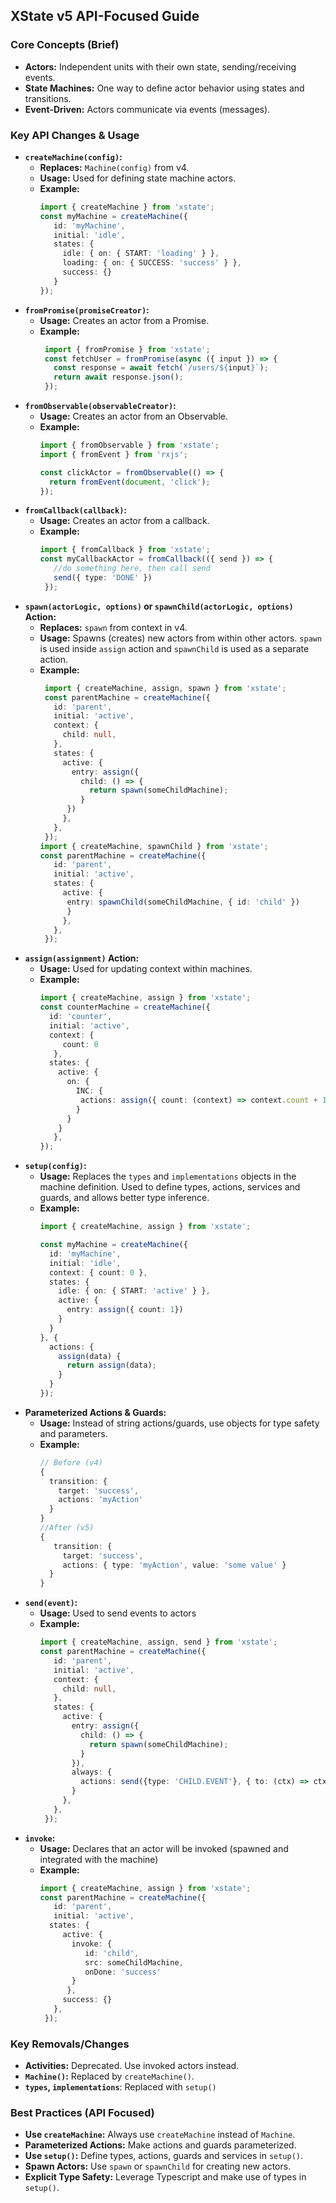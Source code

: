 ## XState v5 API-Focused Guide

### Core Concepts (Brief)

*   **Actors:** Independent units with their own state, sending/receiving events.
*   **State Machines:** One way to define actor behavior using states and transitions.
*   **Event-Driven:** Actors communicate via events (messages).

### Key API Changes & Usage

*   **`createMachine(config)`:**
    *   **Replaces:** `Machine(config)` from v4.
    *   **Usage:**  Used for defining state machine actors.
    *   **Example:**
        ```typescript
        import { createMachine } from 'xstate';
        const myMachine = createMachine({
           id: 'myMachine',
           initial: 'idle',
           states: {
             idle: { on: { START: 'loading' } },
             loading: { on: { SUCCESS: 'success' } },
             success: {}
           }
        });
        ```
*   **`fromPromise(promiseCreator)`:**
    *   **Usage:** Creates an actor from a Promise.
    *  **Example:**
        ```typescript
         import { fromPromise } from 'xstate';
         const fetchUser = fromPromise(async ({ input }) => {
           const response = await fetch(`/users/${input}`);
           return await response.json();
         });
       ```
*   **`fromObservable(observableCreator)`:**
    *   **Usage:** Creates an actor from an Observable.
    * **Example:**
        ```typescript
        import { fromObservable } from 'xstate';
        import { fromEvent } from 'rxjs';

        const clickActor = fromObservable(() => {
          return fromEvent(document, 'click');
        });
        ```
*    **`fromCallback(callback)`:**
     *   **Usage:** Creates an actor from a callback.
     *  **Example:**
        ```typescript
        import { fromCallback } from 'xstate';
        const myCallbackActor = fromCallback(({ send }) => {
           //do something here, then call send
           send({ type: 'DONE' })
         });
         ```
*   **`spawn(actorLogic, options)` or `spawnChild(actorLogic, options)` Action:**
    *   **Replaces:** `spawn` from context in v4.
    *   **Usage:**  Spawns (creates) new actors from within other actors. `spawn` is used inside `assign` action and `spawnChild` is used as a separate action.
    *  **Example:**
        ```typescript
         import { createMachine, assign, spawn } from 'xstate';
         const parentMachine = createMachine({
           id: 'parent',
           initial: 'active',
           context: {
             child: null,
           },
           states: {
             active: {
               entry: assign({
                 child: () => {
                   return spawn(someChildMachine);
                 }
              })
             },
           },
         });
        import { createMachine, spawnChild } from 'xstate';
        const parentMachine = createMachine({
           id: 'parent',
           initial: 'active',
           states: {
             active: {
              entry: spawnChild(someChildMachine, { id: 'child' })
              }
             },
           },
         });
        ```
*   **`assign(assignment)` Action:**
    *   **Usage:**  Used for updating context within machines.
    *   **Example:**
        ```typescript
        import { createMachine, assign } from 'xstate';
        const counterMachine = createMachine({
          id: 'counter',
          initial: 'active',
          context: {
             count: 0
           },
          states: {
            active: {
              on: {
                INC: {
                 actions: assign({ count: (context) => context.count + 1 })
                }
              }
            }
           },
        });
        ```
*   **`setup(config)`:**
    *   **Usage:** Replaces the `types` and `implementations` objects in the machine definition. Used to define types, actions, services and guards, and allows better type inference.
    *   **Example:**
        ```typescript
        import { createMachine, assign } from 'xstate';

        const myMachine = createMachine({
          id: 'myMachine',
          initial: 'idle',
          context: { count: 0 },
          states: {
            idle: { on: { START: 'active' } },
            active: {
              entry: assign({ count: 1})
            }
          }
        }, {
          actions: {
            assign(data) {
              return assign(data);
            }
          }
        });
        ```
*   **Parameterized Actions & Guards:**
    *   **Usage:** Instead of string actions/guards, use objects for type safety and parameters.
    *   **Example:**
        ```typescript
        // Before (v4)
        {
          transition: {
            target: 'success',
            actions: 'myAction'
          }
        }
        //After (v5)
        {
           transition: {
             target: 'success',
             actions: { type: 'myAction', value: 'some value' }
          }
        }

        ```
*  **`send(event)`:**
    *  **Usage:** Used to send events to actors
    *  **Example:**
        ```typescript
        import { createMachine, assign, send } from 'xstate';
        const parentMachine = createMachine({
           id: 'parent',
           initial: 'active',
           context: {
             child: null,
           },
           states: {
             active: {
               entry: assign({
                 child: () => {
                   return spawn(someChildMachine);
                 }
               }),
               always: {
                 actions: send({type: 'CHILD.EVENT'}, { to: (ctx) => ctx.child})
               }
             },
           },
         });
        ```
*   **`invoke`:**
    *   **Usage:** Declares that an actor will be invoked (spawned and integrated with the machine)
    *   **Example:**
        ```typescript
        import { createMachine, assign } from 'xstate';
        const parentMachine = createMachine({
           id: 'parent',
           initial: 'active',
          states: {
             active: {
               invoke: {
                  id: 'child',
                  src: someChildMachine,
                  onDone: 'success'
               }
              },
             success: {}
           },
         });
        ```

### Key Removals/Changes

*   **Activities:** Deprecated. Use invoked actors instead.
*  **`Machine()`:** Replaced by `createMachine()`.
* **`types`, `implementations`**: Replaced with `setup()`

### Best Practices (API Focused)

*   **Use `createMachine`:** Always use `createMachine` instead of `Machine`.
*   **Parameterized Actions:** Make actions and guards parameterized.
*   **Use `setup()`:** Define types, actions, guards and services in `setup()`.
*   **Spawn Actors:** Use `spawn` or `spawnChild` for creating new actors.
*   **Explicit Type Safety:** Leverage Typescript and make use of types in `setup()`.

